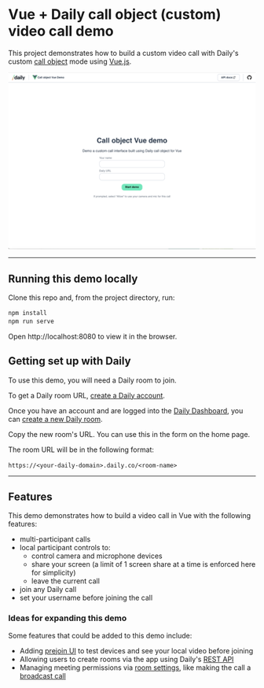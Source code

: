 # Vue + Daily call object (custom) video call demo

This project demonstrates how to build a custom video call with Daily's custom [call object](https://docs.staging.daily.co/call-object) mode using [Vue.js](https://vuejs.org/).

<img src="homescreen.png" alt="Demo home screen">

---

## Running this demo locally

Clone this repo and, from the project directory, run:

```bash
npm install
npm run serve
```

Open http://localhost:8080 to view it in the browser.

## Getting set up with Daily

To use this demo, you will need a Daily room to join.

To get a Daily room URL, [create a Daily account](https://dashboard.daily.co/signup).

Once you have an account and are logged into the [Daily Dashboard](https://dashboard.daily.co), you can [create a new Daily room](https://dashboard.daily.co/rooms/create).

Copy the new room's URL. You can use this in the form on the home page.

The room URL will be in the following format:

`https://<your-daily-domain>.daily.co/<room-name>`

---

## Features

This demo demonstrates how to build a video call in Vue with the following features:

- multi-participant calls
- local participant controls to:
  - control camera and microphone devices
  - share your screen (a limit of 1 screen share at a time is enforced here for simplicity)
  - leave the current call
- join any Daily call
- set your username before joining the call

### Ideas for expanding this demo

Some features that could be added to this demo include:

- Adding [prejoin UI](https://www.daily.co/blog/build-your-own-prejoin-call-ui-in-a-custom-daily-video-chat-app/) to test devices and see your local video before joining
- Allowing users to create rooms via the app using Daily's [REST API](https://docs.staging.daily.co/reference/rest-api/rooms)
- Managing meeting permissions via [room settings](https://docs.staging.daily.co/guides/controlling-who-joins-a-meeting), like making the call a [broadcast call](https://www.daily.co/blog/daily-prebuilt-broadcast-call-deep-dive/)
